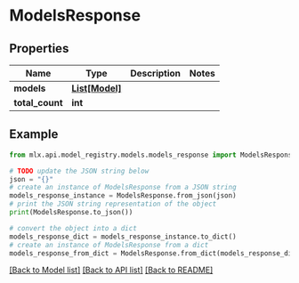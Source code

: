 # ModelsResponse


## Properties

Name | Type | Description | Notes
------------ | ------------- | ------------- | -------------
**models** | [**List[Model]**](Model.md) |  | 
**total_count** | **int** |  | 

## Example

```python
from mlx.api.model_registry.models.models_response import ModelsResponse

# TODO update the JSON string below
json = "{}"
# create an instance of ModelsResponse from a JSON string
models_response_instance = ModelsResponse.from_json(json)
# print the JSON string representation of the object
print(ModelsResponse.to_json())

# convert the object into a dict
models_response_dict = models_response_instance.to_dict()
# create an instance of ModelsResponse from a dict
models_response_from_dict = ModelsResponse.from_dict(models_response_dict)
```
[[Back to Model list]](../README.md#documentation-for-models) [[Back to API list]](../README.md#documentation-for-api-endpoints) [[Back to README]](../README.md)


